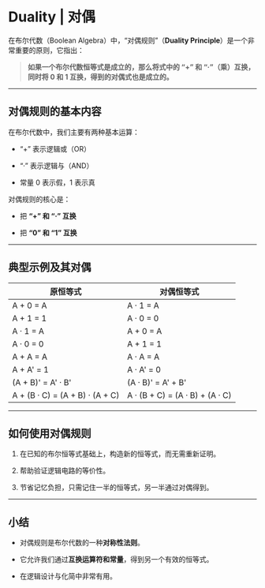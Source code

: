 
# Duality | 对偶

在布尔代数（Boolean Algebra）中，“对偶规则”（**Duality Principle**）是一个非常重要的原则，它指出：

> **如果一个布尔代数恒等式是成立的，那么将式中的 “+” 和 “·”（乘）互换，同时将 0 和 1 互换，得到的对偶式也是成立的。**

---

## 对偶规则的基本内容

在布尔代数中，我们主要有两种基本运算：

- “+” 表示逻辑或（OR）
    
- “·” 表示逻辑与（AND）
    
- 常量 0 表示假，1 表示真
    

对偶规则的核心是：

- 把 **“+” 和 “·” 互换**
    
- 把 **“0” 和 “1” 互换**
    

---

## 典型示例及其对偶

|原恒等式|对偶恒等式|
|---|---|
|A + 0 = A|A · 1 = A|
|A + 1 = 1|A · 0 = 0|
|A · 1 = A|A + 0 = A|
|A · 0 = 0|A + 1 = 1|
|A + A = A|A · A = A|
|A + A' = 1|A · A' = 0|
|(A + B)' = A' · B'|(A · B)' = A' + B'|
|A + (B · C) = (A + B) · (A + C)|A · (B + C) = (A · B) + (A · C)|

---

## 如何使用对偶规则

1. 在已知的布尔恒等式基础上，构造新的恒等式，而无需重新证明。
    
2. 帮助验证逻辑电路的等价性。
    
3. 节省记忆负担，只需记住一半的恒等式，另一半通过对偶得到。
    

---

## 小结

- 对偶规则是布尔代数的一种**对称性法则**。
    
- 它允许我们通过**互换运算符和常量**，得到另一个有效的恒等式。
    
- 在逻辑设计与化简中非常有用。
